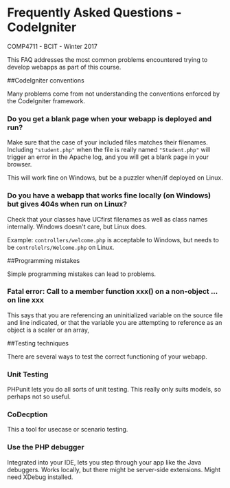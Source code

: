 # Frequently Asked Questions - CodeIgniter
COMP4711 - BCIT - Winter 2017

This FAQ addresses the most common problems encountered
trying to develop webapps as part of this course.

##CodeIgniter conventions

Many problems come from not understanding the conventions
enforced by the CodeIgniter framework.

### Do you get a blank page when your webapp is deployed and run?

Make sure that the case of your included files matches their filenames.  
Including <code>"student.php"</code> when the file is really named
<code>"Student.php"</code> will trigger an error in the Apache log,
and you will get a blank page in your browser.

This will work fine on Windows, but be a puzzler when/if deployed on Linux.

### Do you have a webapp that works fine locally (on Windows) but gives 404s when run on Linux?

Check that your classes have UCfirst filenames as well as class
names internally. Windows doesn't care, but Linux does.

Example: <code>controllers/welcome.php</code> is acceptable to Windows,
but needs to be <code>controlelrs/Welcome.php</code> on Linux.

##Programming mistakes

Simple programming mistakes can lead to problems.

### Fatal error: Call to a member function xxx() on a non-object ... on line xxx

This says that you are referencing an uninitialized variable on the source file
and line indicated, or that the variable you are attempting to reference as an object is a 
scaler or an array,

##Testing techniques

There are several ways to test the correct functioning
of your webapp.

### Unit Testing
PHPunit lets you do all sorts of unit testing.
This really only suits models, so perhaps not so useful.

### CoDecption

This a tool for usecase or scenario testing.

### Use the PHP debugger

Integrated into your IDE, lets you step through your app like the Java debuggers.
Works locally, but there might be server-side extensions.
Might need XDebug installed.

